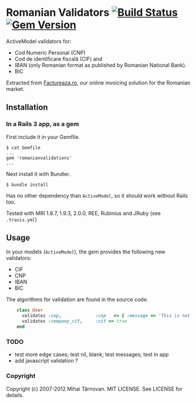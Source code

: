 # Romanian Validators [![Build Status](https://travis-ci.org/mtarnovan/romanianvalidators.png)](https://travis-ci.org/mtarnovan/romanianvalidators)[![Gem Version](https://badge.fury.io/rb/romanianvalidators.png)](http://badge.fury.io/rb/romanianvalidators)

ActiveModel validators for:

  * Cod Numeric Personal (CNP)
  * Cod de identificare fiscală (CIF) and
  * IBAN (only Romanian format as published by Romanian National Bank).
  * BIC

Extracted from [Factureaza.ro](https://factureaza.ro), our online invoicing solution for the Romanian market.

## Installation

### In a Rails 3 app, as a gem

First include it in your Gemfile.

    $ cat Gemfile
    ...
    gem 'romanianvalidations'
    ...

Next install it with Bundler.

    $ bundle install

Has no other dependency than `ActiveModel`, so it should work without Rails too.

Tested with MRI 1.8.7, 1.9.3, 2.0.0, REE, Rubinius and JRuby (see `.travis.yml`)

## Usage

In your models (`ActiveModel`), the gem provides the following new validators:
* CIF
* CNP
* IBAN
* BIC

The algorithms for validation are found in the source code.

```ruby
    class User
      validates :cnp,             :cnp   => { :message => 'This is not a valid CNP'}
      validates :company_cif,     :cif => true
    end
```

### TODO

  * test more edge cases; test nil, blank; test messages; test in app
  * add javascript validation ?

### Copyright

Copyright (c) 2007-2012 Mihai Târnovan. MIT LICENSE. See LICENSE for details.
